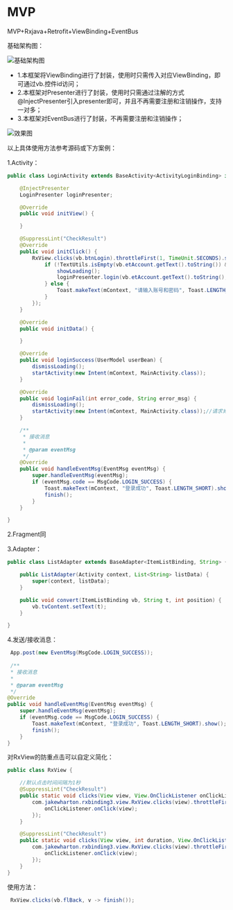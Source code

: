 # MVP
MVP+Rxjava+Retrofit+ViewBinding+EventBus

基础架构图：

![基础架构图](https://img-blog.csdnimg.cn/20201119180224361.png)

- 1.本框架将ViewBinding进行了封装，使用时只需传入对应ViewBinding，即可通过vb.控件id访问；
- 2.本框架对Presenter进行了封装，使用时只需通过注解的方式@InjectPresenter引入presenter即可，并且不再需要注册和注销操作，支持一对多；
- 3.本框架对EventBus进行了封装，不再需要注册和注销操作；

![效果图](https://img-blog.csdnimg.cn/20200826170818594.gif#pic_center)

以上具体使用方法参考源码或下方案例：

1.Activity：
```java
public class LoginActivity extends BaseActivity<ActivityLoginBinding> implements LoginMvpView {

    @InjectPresenter
    LoginPresenter loginPresenter;

    @Override
    public void initView() {

    }

    @SuppressLint("CheckResult")
    @Override
    public void initClick() {
        RxView.clicks(vb.btnLogin).throttleFirst(1, TimeUnit.SECONDS).subscribe(v -> {
            if (!TextUtils.isEmpty(vb.etAccount.getText().toString()) && !TextUtils.isEmpty(vb.etPwd.getText().toString())) {
                showLoading();
                loginPresenter.login(vb.etAccount.getText().toString(), vb.etPwd.getText().toString());
            } else {
                Toast.makeText(mContext, "请输入账号和密码", Toast.LENGTH_SHORT).show();
            }
        });
    }

    @Override
    public void initData() {

    }

    @Override
    public void loginSuccess(UserModel userBean) {
        dismissLoading();
        startActivity(new Intent(mContext, MainActivity.class));
    }

    @Override
    public void loginFail(int error_code, String error_msg) {
        dismissLoading();
        startActivity(new Intent(mContext, MainActivity.class));//请求肯定是失败的，这里只做演示
    }

    /**
     * 接收消息
     *
     * @param eventMsg
     */
    @Override
    public void handleEventMsg(EventMsg eventMsg) {
        super.handleEventMsg(eventMsg);
        if (eventMsg.code == MsgCode.LOGIN_SUCCESS) {
            Toast.makeText(mContext, "登录成功", Toast.LENGTH_SHORT).show();
            finish();
        }
    }

}
```
2.Fragment同

3.Adapter：
```java
public class ListAdapter extends BaseAdapter<ItemListBinding, String> {

    public ListAdapter(Activity context, List<String> listData) {
        super(context, listData);
    }

    public void convert(ItemListBinding vb, String t, int position) {
        vb.tvContent.setText(t);
    }

}
```
4.发送/接收消息：
```java
 App.post(new EventMsg(MsgCode.LOGIN_SUCCESS));
 
 /**
 * 接收消息
 *
 * @param eventMsg
 */
@Override
public void handleEventMsg(EventMsg eventMsg) {
    super.handleEventMsg(eventMsg);
    if (eventMsg.code == MsgCode.LOGIN_SUCCESS) {
        Toast.makeText(mContext, "登录成功", Toast.LENGTH_SHORT).show();
        finish();
    }
}
```

对RxView的防重点击可以自定义简化：
```java
public class RxView {

    //默认点击时间间隔为1秒
    @SuppressLint("CheckResult")
    public static void clicks(View view, View.OnClickListener onClickListener) {
        com.jakewharton.rxbinding3.view.RxView.clicks(view).throttleFirst(1, TimeUnit.SECONDS).subscribe(v -> {
            onClickListener.onClick(view);
        });
    }

    @SuppressLint("CheckResult")
    public static void clicks(View view, int duration, View.OnClickListener onClickListener) {
        com.jakewharton.rxbinding3.view.RxView.clicks(view).throttleFirst(duration, TimeUnit.SECONDS).subscribe(v -> {
            onClickListener.onClick(view);
        });
    }
}
```
使用方法：
```java
 RxView.clicks(vb.flBack, v -> finish());
```
